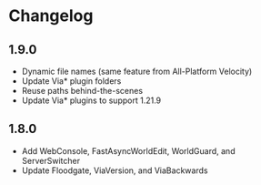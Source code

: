 # Changelog

## 1.9.0

- Dynamic file names (same feature from All-Platform Velocity)
- Update Via* plugin folders
- Reuse paths behind-the-scenes
- Update Via* plugins to support 1.21.9

## 1.8.0

- Add WebConsole, FastAsyncWorldEdit, WorldGuard, and ServerSwitcher
- Update Floodgate, ViaVersion, and ViaBackwards
